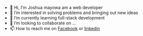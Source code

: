 - 👋 Hi, I’m Joshua mayowa am a web developer
- 👀 I’m interested in solving problems and bringing out new ideas 
- 🌱 I’m currently learning full-stack development
- 💞️ I’m looking to collaborate on ...
- 📫 How to reach me on <a href="https://m.facebook.com/profile.php?id=100007910025930&refid=46&ref=opera_speed_dial_freefb&__xts__%5B0%5D=12.AbrtNTi-WoyzJdrIZV6gNPhbHzdUZCc2w3UKT_Y46nF3QMHLlCmDuPvbpO-nmo2ryQ_TNJBK2YGonS98VOXbdoBoRzf9u9upKw-3ycgVadtibgad9kqaeFDKYYHA6kOsRqTOWSrxsT-C52_mKoFifOPTB_d97Ok7WJK-4OEHLOjSCgs1VNxoXt4VXLWDUDcBQGB0g8U0czTmIUoGI1_53FYFEJJPd5mWT0PB-l9PuMqgzkbc1Pj1vgzlvcTHIYtpBZ9LSt79ji3A-gv1O12D4cxswM4SKFHmcGmxOyQAOLu-N-V3az27-mfrfBRUPxKHZ0IJhhr6g_p6CVnhRj9tbm6jysAlqL-yTZvXaOMlqUNUl-ShE3lmoUUuJ6sHZnwvoeqIFkw3nkqtUJ8-OI3zvg_aKeVk86MPFbjNrQpdcklTD-Pd8ZTzvBpvuLEzTwpkzBHrlL6bc81n8U5Re_Yd6iearfQpDhCvPqgzAwxruoP81E5obWCwnaUgZPmaY-h8EYZDE7orYpnuapmGevILXg17kRZn35JQLAGqhvNP83Rjc7M34nYIRTFCjmTmnSOTiZk">Facebook</a> or  <a href="https://www.linkedin.com/mwlite/in/falodun-joshua-3a247912ba">linkedin</a>
<!---
jaywheams/jaywheams is a ✨ special ✨ repository because its `README.md` (this file) appears on your GitHub profile.
You can click the Preview link to take a look at your changes.
--->
